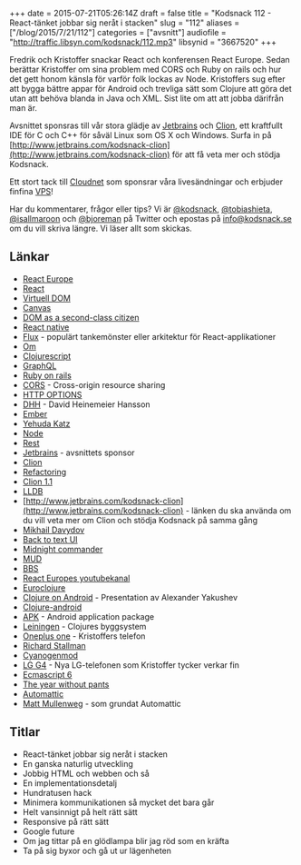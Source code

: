 +++
date = 2015-07-21T05:26:14Z
draft = false
title = "Kodsnack 112 - React-tänket jobbar sig neråt i stacken"
slug = "112"
aliases = ["/blog/2015/7/21/112"]
categories = ["avsnitt"]
audiofile = "http://traffic.libsyn.com/kodsnack/112.mp3"
libsynid = "3667520"
+++

Fredrik och Kristoffer snackar React och konferensen React Europe. Sedan berättar Kristoffer om sina problem med CORS och Ruby on rails och hur det gett honom känsla för varför folk lockas av Node. Kristoffers sug efter att bygga bättre appar för Android och trevliga sätt som Clojure att göra det utan att behöva blanda in Java och XML. Sist lite om att att jobba därifrån man är.

Avsnittet sponsras till vår stora glädje av [Jetbrains](http://www.jetbrains.com) och [Clion](http://www.jetbrains.com/kodsnack-clion), ett kraftfullt IDE för C och C++ för såväl Linux som OS X och Windows. Surfa in på [http://www.jetbrains.com/kodsnack-clion](http://www.jetbrains.com/kodsnack-clion) för att få veta mer och stödja Kodsnack.

Ett stort tack till [Cloudnet](http://www.cloudnet.se) som sponsrar våra livesändningar och erbjuder finfina  [VPS](http://en.wikipedia.org/wiki/Virtual_private_server)!

Har du kommentarer, frågor eller tips? Vi är [@kodsnack](https://www.twitter.com/kodsnack), [@tobiashieta](https://www.twitter.com/tobiashieta), [@isallmaroon](https://www.twitter.com/isallmaroon) och [@bjoreman](https://www.twitter.com/bjoreman) på Twitter och epostas på [info@kodsnack.se](mailto:info@kodsnack.se) om du vill skriva längre. Vi läser allt som skickas.

## Länkar ##
* [React Europe](https://www.react-europe.org/2015.html)
* [React](http://facebook.github.io/react/)
* [Virtuell DOM](http://tonyfreed.com/blog/what_is_virtual_dom)
* [Canvas](http://diveintohtml5.info/canvas.html)
* [DOM as a second-class citizen](https://youtu.be/Zemce4Y1Y-A)
* [React native](https://facebook.github.io/react-native/)
* [Flux](https://facebook.github.io/flux/docs/overview.html) - populärt tankemönster eller arkitektur för React-applikationer
* [Om](https://github.com/omcljs/om)
* [Clojurescript](https://github.com/clojure/clojurescript)
* [GraphQL](http://facebook.github.io/graphql/)
* [Ruby on rails](https://en.wikipedia.org/wiki/Ruby_on_Rails)
* [CORS](https://en.wikipedia.org/wiki/Cross-origin_resource_sharing) - Cross-origin resource sharing
* [HTTP OPTIONS](https://en.wikipedia.org/wiki/Hypertext_Transfer_Protocol#Request_methods)
* [DHH](https://en.wikipedia.org/wiki/David_Heinemeier_Hansson) - David Heinemeier Hansson
* [Ember](https://en.wikipedia.org/wiki/Ember.js)
* [Yehuda Katz](http://yehudakatz.com/)
* [Node](https://en.wikipedia.org/wiki/Node.js)
* [Rest](https://en.wikipedia.org/wiki/Representational_state_transfer)
* [Jetbrains](http://www.jetbrains.com) - avsnittets sponsor
* [Clion](http://www.jetbrains.com/kodsnack-clion)
* [Refactoring](https://en.wikipedia.org/wiki/Code_refactoring)
* [Clion 1.1](http://blog.jetbrains.com/clion/2015/07/clion-1-1-eap-starts/)
* [LLDB](https://en.wikipedia.org/wiki/LLDB_%28debugger%29)
* [http://www.jetbrains.com/kodsnack-clion](http://www.jetbrains.com/kodsnack-clion) - länken du ska använda om du vill veta mer om Clion och stödja Kodsnack på samma gång
* [Mikhail Davydov](https://twitter.com/azproduction)
* [Back to text UI](https://youtu.be/ee_U2t-8L48)
* [Midnight commander](https://en.wikipedia.org/wiki/Midnight_Commander)
* [MUD](https://en.wikipedia.org/wiki/MUD)
* [BBS](https://en.wikipedia.org/wiki/BBS)
* [React Europes youtubekanal](https://www.youtube.com/channel/UCorlLn2oZfgOJ-FUcF2eZ1A)
* [Euroclojure](http://euroclojure.org/)
* [Clojure on Android](https://youtu.be/mVXTcAEKgF8) - Presentation av Alexander Yakushev
* [Clojure-android](http://clojure-android.info/)
* [APK](https://en.wikipedia.org/wiki/Android_application_package) - Android application package
* [Leiningen](http://leiningen.org/) - Clojures byggsystem
* [Oneplus one](https://oneplus.net/one) - Kristoffers telefon
* [Richard Stallman](https://en.wikipedia.org/wiki/Richard_Stallman)
* [Cyanogenmod](https://en.wikipedia.org/wiki/CyanogenMod)
* [LG G4](https://en.wikipedia.org/wiki/LG_G4) - Nya LG-telefonen som Kristoffer tycker verkar fin
* [Ecmascript 6](http://es6-features.org/#Constants)
* [The year without pants](http://scottberkun.com/yearwithoutpants/)
* [Automattic](https://en.wikipedia.org/wiki/Automattic)
* [Matt Mullenweg](https://en.wikipedia.org/wiki/Matt_Mullenweg) - som grundat Automattic

## Titlar ##
* React-tänket jobbar sig neråt i stacken
* En ganska naturlig utveckling
* Jobbig HTML och webben och så
* En implementationsdetalj
* Hundratusen hack
* Minimera kommunikationen så mycket det bara går
* Helt vansinnigt på helt rätt sätt
* Responsive på rätt sätt
* Google future
* Om jag tittar på en glödlampa blir jag röd som en kräfta
* Ta på sig byxor och gå ut ur lägenheten